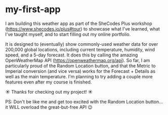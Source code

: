 # my-first-app

I am building this weather app as part of the SheCodes Plus workshop (https://www.shecodes.io/plus#tour) to showcase what I've learned, what I've taught myself, and to start filling out my online portfolio. 

It is designed to (eventually) show commonly-used weather data for over 200,000 global locations, including current temperature, humidity, wind speed, and a 5-day forecast. It does this by calling the amazing OpenWeatherMap API (https://openweathermap.org/api). So far, I am particularly proud of the Random Location button, and that the Metric to Imperial conversion (and vice versa) works for the Forecast + Details as well as the main temperature. I'm planning to try adding a couple more features even after my course is finished.

☀️ Thanks for checking out my project! ☀️



PS: Don't be like me and get too excited with the Random Location button... it WILL overload the great-but-free API 😉
